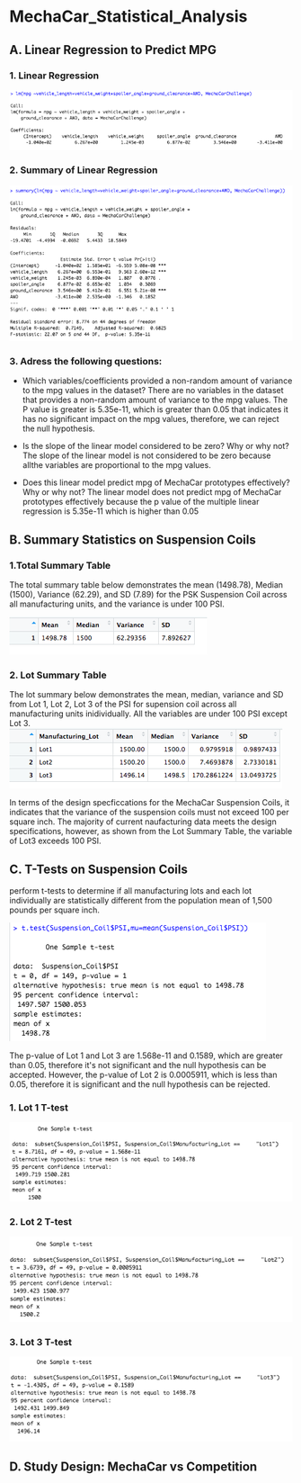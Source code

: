 # MechaCar_Statistical_Analysis

## A. Linear Regression to Predict MPG

### 1. Linear Regression

<img src=https://github.com/reinalim/MechaCar_Statistical_Analysis_/blob/main/LinearRegression.png>

### 2. Summary of Linear Regression 

<img src=https://github.com/reinalim/MechaCar_Statistical_Analysis_/blob/main/SummaryofLinearRegression.png>

### 3. Adress the following questions:
* Which variables/coefficients provided a non-random amount of variance to the mpg values in the dataset?
There are no variables in the dataset that provides a non-random amount of variance to the mpg values. The P value is greater is 5.35e-11, which is greater than 0.05 that indicates it has no significant impact on the mpg values, therefore, we can reject the null hypothesis.

* Is the slope of the linear model considered to be zero? Why or why not?
The slope of the linear model is not considered to be zero because allthe variables are proportional to the mpg values. 

* Does this linear model predict mpg of MechaCar prototypes effectively? Why or why not?
The linear model does not predict mpg of MechaCar prototypes effectively because the p value of the multiple linear regression is 5.35e-11 which is higher than 0.05

## B. Summary Statistics on Suspension Coils

### 1.Total Summary Table 
The total summary table below demonstrates the mean (1498.78), Median (1500), Variance (62.29), and SD (7.89) for the PSK Suspension Coil across all manufacturing units, and the variance is under 100 PSI.

<img src=https://github.com/reinalim/MechaCar_Statistical_Analysis_/blob/main/TotalSummaryTable.png>


### 2. Lot Summary Table
The lot summary below demonstrates the mean, median, variance and SD from Lot 1, Lot 2, Lot 3 of the PSI for supension coil across all manufacturing units inidividually. All the variables are under 100 PSI except Lot 3. 
<img src=https://github.com/reinalim/MechaCar_Statistical_Analysis_/blob/main/LotSummaryTable.png>

In terms of the design specficcations for the MechaCar Suspension Coils, it indicates that the variance of the suspension coils must not exceed 100 per square inch. The majority of current naufacturing data meets the design specifications, however, as shown from the Lot Summary Table, the variable of Lot3 exceeds 100 PSI.

## C. T-Tests on Suspension Coils
perform t-tests to determine if all manufacturing lots and each lot individually are statistically different from the population mean of 1,500 pounds per square inch.

<img src=https://github.com/reinalim/MechaCar_Statistical_Analysis_/blob/main/T-test.png>


The p-value of Lot 1 and Lot 3 are 1.568e-11 and 0.1589, which are greater than 0.05, therefore it's not significant and the null hypothesis can be accepted. However, the p-value of Lot 2 is 0.0005911, which is less than 0.05, therefore it is significant and the null hypothesis can be rejected. 

### 1. Lot 1 T-test

<img src=https://github.com/reinalim/MechaCar_Statistical_Analysis_/blob/main/T-test_Lot1.png>

### 2. Lot 2 T-test
<img src=https://github.com/reinalim/MechaCar_Statistical_Analysis_/blob/main/T_test_Lot2.png>

### 3. Lot 3 T-test
<img src=https://github.com/reinalim/MechaCar_Statistical_Analysis_/blob/main/T_test_Lot3.png>


## D. Study Design: MechaCar vs Competition


